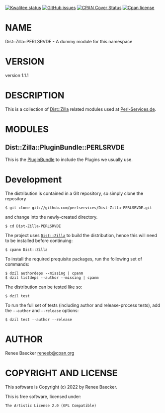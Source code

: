 [![Kwalitee status](https://cpants.cpanauthors.org/dist/Dist-Zilla-PERLSRVDE.png)](https://cpants.cpanauthors.org/dist/Dist-Zilla-PERLSRVDE)
[![GitHub issues](https://img.shields.io/github/issues/perlservices/Dist-Zilla-PERLSRVDE.svg)](https://github.com/perlservices/Dist-Zilla-PERLSRVDE/issues)
[![CPAN Cover Status](https://cpancoverbadge.perl-services.de/Dist-Zilla-PERLSRVDE-1.1.1)](https://cpancoverbadge.perl-services.de/Dist-Zilla-PERLSRVDE-1.1.1)
[![Cpan license](https://img.shields.io/cpan/l/Dist-Zilla-PERLSRVDE.svg)](https://metacpan.org/release/Dist-Zilla-PERLSRVDE)

# NAME

Dist::Zilla::PERLSRVDE - A dummy module for this namespace

# VERSION

version 1.1.1

# DESCRIPTION

This is a collection of [Dist::Zilla](https://metacpan.org/pod/Dist%3A%3AZilla) related modules
used at [Perl-Services.de](https://perl-services.de).

# MODULES

## Dist::Zilla::PluginBundle::PERLSRVDE

This is the [PluginBundle](https://metacpan.org/pod/Dist%3A%3AZilla%3A%3APluginBundle%3A%3APERLSRVDE)
to include the Plugins we usually use.



# Development

The distribution is contained in a Git repository, so simply clone the
repository

```
$ git clone git://github.com/perlservices/Dist-Zilla-PERLSRVDE.git
```

and change into the newly-created directory.

```
$ cd Dist-Zilla-PERLSRVDE
```

The project uses [`Dist::Zilla`](https://metacpan.org/pod/Dist::Zilla) to
build the distribution, hence this will need to be installed before
continuing:

```
$ cpanm Dist::Zilla
```

To install the required prequisite packages, run the following set of
commands:

```
$ dzil authordeps --missing | cpanm
$ dzil listdeps --author --missing | cpanm
```

The distribution can be tested like so:

```
$ dzil test
```

To run the full set of tests (including author and release-process tests),
add the `--author` and `--release` options:

```
$ dzil test --author --release
```

# AUTHOR

Renee Baecker <reneeb@cpan.org>

# COPYRIGHT AND LICENSE

This software is Copyright (c) 2022 by Renee Baecker.

This is free software, licensed under:

```
The Artistic License 2.0 (GPL Compatible)
```
